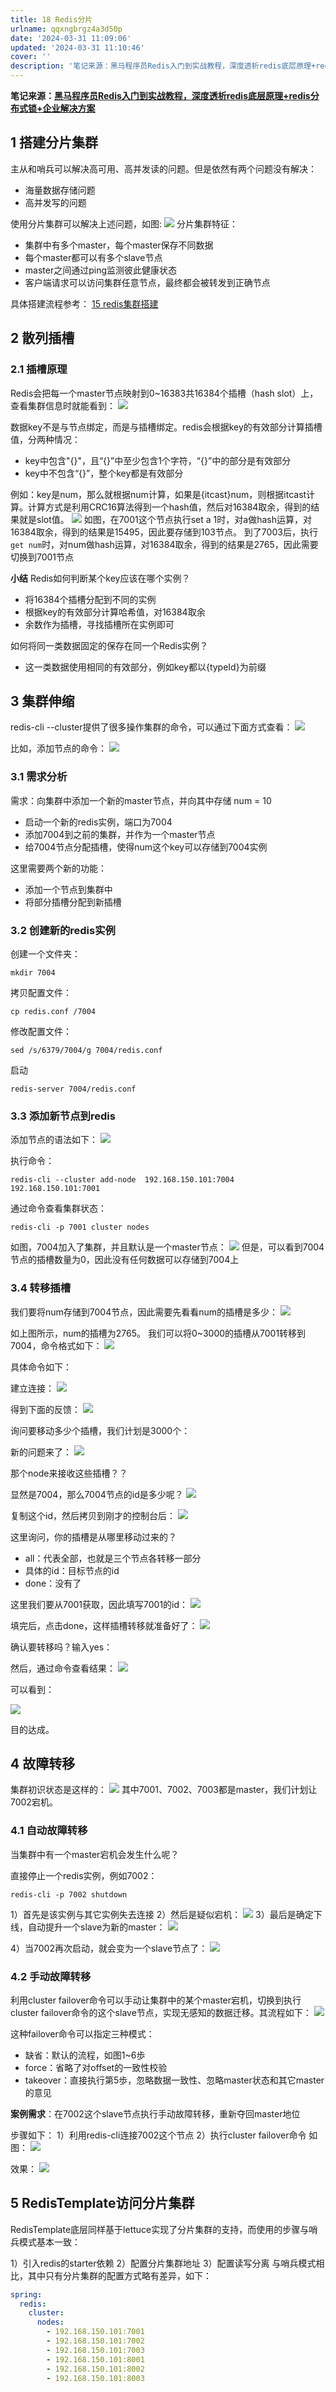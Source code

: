 ```yaml
---
title: 18 Redis分片
urlname: qqxngbrgz4a3d50p
date: '2024-03-31 11:09:06'
updated: '2024-03-31 11:10:46'
cover: ''
description: '笔记来源：黑马程序员Redis入门到实战教程，深度透析redis底层原理+redis分布式锁+企业解决方案1 搭建分片集群主从和哨兵可以解决高可用、高并发读的问题。但是依然有两个问题没有解决： 海量数据存储问题  高并发写的问题 使用分片集群可以解决上述问题，如图:分片集群特征： 集群中有多个...'
---
```

**笔记来源：**[**黑马程序员Redis入门到实战教程，深度透析redis底层原理+redis分布式锁+企业解决方案**](https://www.bilibili.com/video/BV1cr4y1671t/?spm_id_from=333.337.search-card.all.click&vd_source=e8046ccbdc793e09a75eb61fe8e84a30)
## 1 搭建分片集群
主从和哨兵可以解决高可用、高并发读的问题。但是依然有两个问题没有解决：

-  海量数据存储问题 
-  高并发写的问题 

使用分片集群可以解决上述问题，如图:
![](https://cdn.nlark.com/yuque/0/2022/png/22334924/1664532311275-e4a7ea85-09c3-42bc-9a6b-4fc4207a20a9.png#averageHue=%23f7ebea&clientId=u64bd80a6-af81-4&errorMessage=unknown%20error&id=owjm1&originHeight=631&originWidth=771&originalType=binary&ratio=1&rotation=0&showTitle=false&status=error&style=none&taskId=ucd0f8874-7b1e-4989-b82e-a42caaf8f45&title=)
分片集群特征：

-  集群中有多个master，每个master保存不同数据 
-  每个master都可以有多个slave节点 
-  master之间通过ping监测彼此健康状态 
-  客户端请求可以访问集群任意节点，最终都会被转发到正确节点 

具体搭建流程参考：
[15 redis集群搭建](https://www.yuque.com/u21918439/vg7knb/xkt6nu?view=doc_embed)
## 2 散列插槽
### 2.1 插槽原理
Redis会把每一个master节点映射到0~16383共16384个插槽（hash slot）上，查看集群信息时就能看到：
![](https://cdn.nlark.com/yuque/0/2022/png/22334924/1664532311643-9d7c3732-71be-4b03-bcd1-672f2798f3ef.png#averageHue=%235e5b4d&clientId=u64bd80a6-af81-4&errorMessage=unknown%20error&height=141&id=XBNbK&originHeight=124&originWidth=591&originalType=binary&ratio=1&rotation=0&showTitle=false&status=error&style=none&taskId=uac4bd19a-fb9c-4bab-9649-0d2544ea7e3&title=&width=672)

数据key不是与节点绑定，而是与插槽绑定。redis会根据key的有效部分计算插槽值，分两种情况：

- key中包含"{}"，且“{}”中至少包含1个字符，“{}”中的部分是有效部分
- key中不包含“{}”，整个key都是有效部分

例如：key是num，那么就根据num计算，如果是{itcast}num，则根据itcast计算。计算方式是利用CRC16算法得到一个hash值，然后对16384取余，得到的结果就是slot值。
![](https://cdn.nlark.com/yuque/0/2022/png/22334924/1664532311683-46bda016-af68-4684-a01e-a583f50b5987.png#averageHue=%233b3a38&clientId=u64bd80a6-af81-4&errorMessage=unknown%20error&height=143&id=pCzDV&originHeight=123&originWidth=574&originalType=binary&ratio=1&rotation=0&showTitle=false&status=error&style=none&taskId=u20b866f2-478d-42c2-8874-1e117fe5dd2&title=&width=665)
如图，在7001这个节点执行set a 1时，对a做hash运算，对16384取余，得到的结果是15495，因此要存储到103节点。
到了7003后，执行`get num`时，对num做hash运算，对16384取余，得到的结果是2765，因此需要切换到7001节点

**小结**
Redis如何判断某个key应该在哪个实例？

- 将16384个插槽分配到不同的实例
- 根据key的有效部分计算哈希值，对16384取余
- 余数作为插槽，寻找插槽所在实例即可

如何将同一类数据固定的保存在同一个Redis实例？

- 这一类数据使用相同的有效部分，例如key都以{typeId}为前缀
## 3 集群伸缩
redis-cli --cluster提供了很多操作集群的命令，可以通过下面方式查看：
![](https://cdn.nlark.com/yuque/0/2022/png/22334924/1664532311771-a5745c4a-5a86-4e95-ac91-8fe2ce1496b8.png#averageHue=%2331302f&clientId=u64bd80a6-af81-4&errorMessage=unknown%20error&height=249&id=QGZj8&originHeight=200&originWidth=572&originalType=binary&ratio=1&rotation=0&showTitle=false&status=error&style=none&taskId=u11c9b97e-0455-4866-b1ee-b25c1857072&title=&width=712)

比如，添加节点的命令：
![](https://cdn.nlark.com/yuque/0/2022/png/22334924/1664532312066-22a22a82-7e9c-4191-af2f-ff986e0b0540.png#averageHue=%23373635&clientId=u64bd80a6-af81-4&errorMessage=unknown%20error&id=mRMCF&originHeight=150&originWidth=665&originalType=binary&ratio=1&rotation=0&showTitle=false&status=error&style=none&taskId=ud6b89a76-5b54-4768-802b-c45e22f8abc&title=)

### 3.1 需求分析
需求：向集群中添加一个新的master节点，并向其中存储 num = 10

- 启动一个新的redis实例，端口为7004
- 添加7004到之前的集群，并作为一个master节点
- 给7004节点分配插槽，使得num这个key可以存储到7004实例

这里需要两个新的功能：

- 添加一个节点到集群中
- 将部分插槽分配到新插槽

### 3.2 创建新的redis实例

创建一个文件夹：
```shell
mkdir 7004
```

拷贝配置文件：
```shell
cp redis.conf /7004
```

修改配置文件：
```shell
sed /s/6379/7004/g 7004/redis.conf
```

启动
```shell
redis-server 7004/redis.conf
```

### 3.3 添加新节点到redis
添加节点的语法如下：
![](https://cdn.nlark.com/yuque/0/2022/png/22334924/1664532312252-48a9d2c0-34dc-43b0-9ccc-7677aff9b379.png#averageHue=%23373635&clientId=u64bd80a6-af81-4&errorMessage=unknown%20error&id=H5fUc&originHeight=150&originWidth=665&originalType=binary&ratio=1&rotation=0&showTitle=false&status=error&style=none&taskId=ub3494d7e-94ef-4d33-9d5e-441c548997c&title=)

执行命令：
```shell
redis-cli --cluster add-node  192.168.150.101:7004 192.168.150.101:7001
```

通过命令查看集群状态：
```shell
redis-cli -p 7001 cluster nodes
```

如图，7004加入了集群，并且默认是一个master节点：
![](https://cdn.nlark.com/yuque/0/2022/png/22334924/1664532312435-75aeb553-d990-4ac9-86d7-09b43f8ca740.png#averageHue=%233a3f3a&clientId=u64bd80a6-af81-4&errorMessage=unknown%20error&id=aLFV0&originHeight=254&originWidth=1445&originalType=binary&ratio=1&rotation=0&showTitle=false&status=error&style=none&taskId=u400beaad-37ea-41b8-86e2-576399c8d3b&title=)
但是，可以看到7004节点的插槽数量为0，因此没有任何数据可以存储到7004上

### 3.4 转移插槽
我们要将num存储到7004节点，因此需要先看看num的插槽是多少：
![](https://cdn.nlark.com/yuque/0/2022/png/22334924/1664532312447-9dbd56ba-1ede-428b-adb2-7d37190154c0.png#averageHue=%23454540&clientId=u64bd80a6-af81-4&errorMessage=unknown%20error&id=Zlff5&originHeight=98&originWidth=928&originalType=binary&ratio=1&rotation=0&showTitle=false&status=error&style=none&taskId=uadb043ba-99dd-401e-a1cb-07e55f4232e&title=)

如上图所示，num的插槽为2765。
我们可以将0~3000的插槽从7001转移到7004，命令格式如下：
![](https://cdn.nlark.com/yuque/0/2022/png/22334924/1664532312604-b0a20092-9779-4c4d-89c3-ac4beec6a15c.png#averageHue=%23403f3b&clientId=u64bd80a6-af81-4&errorMessage=unknown%20error&id=U2RGk&originHeight=575&originWidth=877&originalType=binary&ratio=1&rotation=0&showTitle=false&status=error&style=none&taskId=u09e63aa6-8f5f-4f02-8395-23fb240cb21&title=)

具体命令如下：

建立连接：
![](https://cdn.nlark.com/yuque/0/2022/png/22334924/1664532312805-9892d1d5-e713-47e6-a0b0-26e1b085c3d1.png#averageHue=%233c4a4d&clientId=u64bd80a6-af81-4&errorMessage=unknown%20error&id=DG7iF&originHeight=37&originWidth=883&originalType=binary&ratio=1&rotation=0&showTitle=false&status=error&style=none&taskId=ua6983adc-cd7a-4188-9ab5-ad3de21b6bc&title=)

得到下面的反馈：
![](https://cdn.nlark.com/yuque/0/2022/png/22334924/1664532312824-dbe20570-f9d0-4e37-8d58-1430e959c8b8.png#averageHue=%23353531&clientId=u64bd80a6-af81-4&errorMessage=unknown%20error&id=dDXxP&originHeight=178&originWidth=981&originalType=binary&ratio=1&rotation=0&showTitle=false&status=error&style=none&taskId=ucc14e9ab-30f1-4005-bf08-eff744f9925&title=)

询问要移动多少个插槽，我们计划是3000个：

新的问题来了：
![](https://cdn.nlark.com/yuque/0/2022/png/22334924/1664532313032-c49ff365-d75b-41a9-b3a5-3e9d6a6bb935.png#averageHue=%23403e3a&clientId=u64bd80a6-af81-4&errorMessage=unknown%20error&id=AAIJr&originHeight=152&originWidth=840&originalType=binary&ratio=1&rotation=0&showTitle=false&status=error&style=none&taskId=u4f72f76c-c321-460d-ad25-0d1904d00ed&title=)

那个node来接收这些插槽？？

显然是7004，那么7004节点的id是多少呢？
![](https://cdn.nlark.com/yuque/0/2022/png/22334924/1664532313289-0567f098-9ba5-492e-84c9-e288e85cdf95.png#averageHue=%2350514e&clientId=u64bd80a6-af81-4&errorMessage=unknown%20error&id=P2DYI&originHeight=248&originWidth=789&originalType=binary&ratio=1&rotation=0&showTitle=false&status=error&style=none&taskId=u3ddf338c-5ca4-40d9-8096-3edbdc93640&title=)

复制这个id，然后拷贝到刚才的控制台后：
![](https://cdn.nlark.com/yuque/0/2022/png/22334924/1664532313361-deeb70f3-4782-4fb5-aed0-bc5ecff61149.png#averageHue=%2345443f&clientId=u64bd80a6-af81-4&errorMessage=unknown%20error&id=DIfl8&originHeight=323&originWidth=1186&originalType=binary&ratio=1&rotation=0&showTitle=false&status=error&style=none&taskId=u22cd9c9c-f194-4bce-b72c-49519cfeca2&title=)

这里询问，你的插槽是从哪里移动过来的？

- all：代表全部，也就是三个节点各转移一部分
- 具体的id：目标节点的id
- done：没有了

这里我们要从7001获取，因此填写7001的id：
![](https://cdn.nlark.com/yuque/0/2022/png/22334924/1664532313535-b4b4b265-40a4-4155-aef4-2081b80281fc.png#averageHue=%2340413d&clientId=u64bd80a6-af81-4&errorMessage=unknown%20error&id=BuvTW&originHeight=357&originWidth=1053&originalType=binary&ratio=1&rotation=0&showTitle=false&status=error&style=none&taskId=u7163b92b-8b7e-45ea-b09b-b22e20d899e&title=)

填完后，点击done，这样插槽转移就准备好了：
![](https://cdn.nlark.com/yuque/0/2022/png/22334924/1664532313743-0dbab3ee-cb3c-4761-8099-cb10ced21ae0.png#averageHue=%233d3f3d&clientId=u64bd80a6-af81-4&errorMessage=unknown%20error&id=tv477&originHeight=205&originWidth=877&originalType=binary&ratio=1&rotation=0&showTitle=false&status=error&style=none&taskId=ua8554771-6378-42f4-bdd8-430fd6752f0&title=)

确认要转移吗？输入yes：

然后，通过命令查看结果：
![](https://cdn.nlark.com/yuque/0/2022/png/22334924/1664532314248-35e61d8c-a0fa-401a-b0bf-bd094f6f1575.png#averageHue=%233a3d3c&clientId=u64bd80a6-af81-4&errorMessage=unknown%20error&id=QUhcv&originHeight=31&originWidth=666&originalType=binary&ratio=1&rotation=0&showTitle=false&status=error&style=none&taskId=u05179380-9dca-4cc2-b2f8-65c6f3f8147&title=)

可以看到：

![](https://cdn.nlark.com/yuque/0/2022/png/22334924/1664532314588-5f0c54e3-ea44-4944-a309-8c89486cdd7a.png#averageHue=%23353c36&clientId=u64bd80a6-af81-4&errorMessage=unknown%20error&id=Sluma&originHeight=278&originWidth=1451&originalType=binary&ratio=1&rotation=0&showTitle=false&status=error&style=none&taskId=u3f103f36-c3fb-4eea-baf9-8a32a60fa4a&title=)

目的达成。

## 4 故障转移

集群初识状态是这样的：
![](https://cdn.nlark.com/yuque/0/2022/png/22334924/1664532314860-a5c2b606-2242-49e6-91f9-34a91c3308e6.png#averageHue=%2358574c&clientId=u64bd80a6-af81-4&errorMessage=unknown%20error&id=sYzBn&originHeight=104&originWidth=921&originalType=binary&ratio=1&rotation=0&showTitle=false&status=error&style=none&taskId=u77639c02-002e-4d4a-accb-89a06a08ced&title=)
其中7001、7002、7003都是master，我们计划让7002宕机。

### 4.1 自动故障转移

当集群中有一个master宕机会发生什么呢？

直接停止一个redis实例，例如7002：
```shell
redis-cli -p 7002 shutdown
```

1）首先是该实例与其它实例失去连接
2）然后是疑似宕机：
![](https://cdn.nlark.com/yuque/0/2022/png/22334924/1664532314843-c0dd34d1-5dad-46da-9e33-dcd1f59329db.png#averageHue=%23665a47&clientId=u64bd80a6-af81-4&errorMessage=unknown%20error&id=fwYZc&originHeight=117&originWidth=1118&originalType=binary&ratio=1&rotation=0&showTitle=false&status=error&style=none&taskId=uf433e517-7ada-4710-a078-f1282d94985&title=)
3）最后是确定下线，自动提升一个slave为新的master：
![](https://cdn.nlark.com/yuque/0/2022/png/22334924/1664532315100-5dd82108-0f78-4f7a-8438-9fb21ec2e191.png#averageHue=%236b604b&clientId=u64bd80a6-af81-4&errorMessage=unknown%20error&id=gfeY1&originHeight=121&originWidth=1118&originalType=binary&ratio=1&rotation=0&showTitle=false&status=error&style=none&taskId=u0944b980-a06c-47fe-9d57-a6f97b913db&title=)

4）当7002再次启动，就会变为一个slave节点了：
![](https://cdn.nlark.com/yuque/0/2022/png/22334924/1664532315051-c438b435-3695-4ef5-82f2-4048083d7c17.png#averageHue=%235c5c4f&clientId=u64bd80a6-af81-4&errorMessage=unknown%20error&id=bwUaR&originHeight=165&originWidth=1382&originalType=binary&ratio=1&rotation=0&showTitle=false&status=error&style=none&taskId=u9507f3e5-0e4b-4525-9421-e7af332aab4&title=)

### 4.2 手动故障转移

利用cluster failover命令可以手动让集群中的某个master宕机，切换到执行cluster failover命令的这个slave节点，实现无感知的数据迁移。其流程如下：
![](https://cdn.nlark.com/yuque/0/2022/png/22334924/1664532316304-c87a795f-9485-4bfe-a39a-ab618f9bcb32.png#averageHue=%23fdfcfb&clientId=u64bd80a6-af81-4&errorMessage=unknown%20error&id=XinCz&originHeight=591&originWidth=762&originalType=binary&ratio=1&rotation=0&showTitle=false&status=error&style=none&taskId=ud6acf022-8be8-41b2-b660-3ca91bced32&title=)

这种failover命令可以指定三种模式：

- 缺省：默认的流程，如图1~6歩
- force：省略了对offset的一致性校验
- takeover：直接执行第5歩，忽略数据一致性、忽略master状态和其它master的意见

**案例需求**：在7002这个slave节点执行手动故障转移，重新夺回master地位

步骤如下：
1）利用redis-cli连接7002这个节点
2）执行cluster failover命令
如图：
![](https://cdn.nlark.com/yuque/0/2022/png/22334924/1664532316260-4dba02d1-ad1e-45a7-a778-20d5dda44b3e.png#averageHue=%233b3b36&clientId=u64bd80a6-af81-4&errorMessage=unknown%20error&id=a9Zhi&originHeight=71&originWidth=710&originalType=binary&ratio=1&rotation=0&showTitle=false&status=error&style=none&taskId=u5fa60137-b881-40a6-8a07-bef0d4eada0&title=)

效果：
![](https://cdn.nlark.com/yuque/0/2022/png/22334924/1664532316598-40a20d27-fbf2-445c-b422-71ae31f6c86e.png#averageHue=%2358574c&clientId=u64bd80a6-af81-4&errorMessage=unknown%20error&id=afkwP&originHeight=104&originWidth=921&originalType=binary&ratio=1&rotation=0&showTitle=false&status=error&style=none&taskId=u8a89b174-330a-4b6b-a3a7-856ba5e927e&title=)

## 5 RedisTemplate访问分片集群

RedisTemplate底层同样基于lettuce实现了分片集群的支持，而使用的步骤与哨兵模式基本一致：

1）引入redis的starter依赖
2）配置分片集群地址
3）配置读写分离
与哨兵模式相比，其中只有分片集群的配置方式略有差异，如下：
```yaml
spring:
  redis:
    cluster:
      nodes:
        - 192.168.150.101:7001
        - 192.168.150.101:7002
        - 192.168.150.101:7003
        - 192.168.150.101:8001
        - 192.168.150.101:8002
        - 192.168.150.101:8003
```
